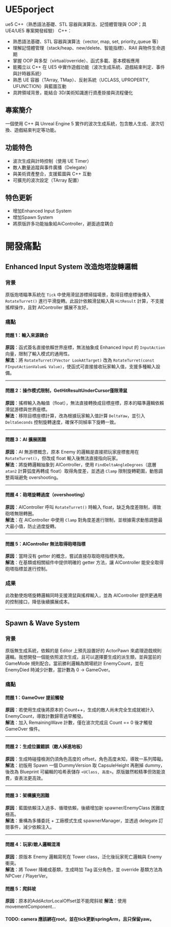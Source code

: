 # UE5porject
ue5
C++（熟悉語法基礎、STL 容器與演算法、記憶體管理與 OOP；具 UE4/UE5 專案開發經驗）
C++：
- 熟悉語法基礎、STL 容器與演算法（vector, map, set, priority_queue 等）
- 理解記憶體管理（stack/heap、new/delete、智能指標）、RAII 與物件生命週期
- 掌握 OOP 與多型（virtual/override）、函式多載、基本模板應用
- 能獨立以 C++ 在 UE5 中實作遊戲功能（波次生成系統、遊戲結束判定、事件與計時器系統）
- 熟悉 UE 容器（TArray, TMap）、反射系統（UCLASS, UPROPERTY, UFUNCTION）與藍圖互動
- 具跨領域背景，能結合 3D/美術知識進行資產掛接與流程優化




## 專案簡介
一個使用 C++ 與 Unreal Engine 5 實作的波次生成系統，包含敵人生成、波次切換、遊戲結束判定等功能。

## 功能特色
- 波次生成與計時控制（使用 UE Timer）
- 敵人數量追蹤與事件廣播（Delegate）
- 與美術資產整合，支援藍圖與 C++ 互動
- 可擴充的波次設定（TArray 配置）

## 特色更新
- 增加Enhanced Input System
- 增加Spawn System
- 將原版許多功能抽象給AiController，避面過度耦合


# 開發痛點

## Enhanced Input System 改造炮塔旋轉邏輯

### 背景
原版炮塔瞄準系統在 `Tick` 中使用滑鼠游標掃描場景，取得目標座標後傳入 `RotateTurret()` 進行平滑旋轉。此設計依賴滑鼠輸入與 `HitResult` 計算，不支援搖桿操作，且對 AIController 擴展不友好。

### 痛點

#### 問題 1：輸入來源耦合
**原因**：函式簽名直接依賴世界座標，無法抽象成 Enhanced Input 的 `InputAction` 向量，限制了輸入模式的通用性。  
**解法**：將 `RotateTurret(FVector LookAtTarget)` 改為 `RotateTurret(const FInputActionValue& Value)`，使函式可直接接收玩家輸入值，支援多種輸入設備。

---

#### 問題 2：操作模式限制，GetHitResultUnderCursor僅限滑鼠
**原因**：搖桿輸入為軸值（float），無法直接轉換成目標座標，原本的瞄準邏輯依賴滑鼠游標與世界座標。  
**解法**：移除目標座標計算，改為根據玩家輸入值計算 `DeltaYaw`，並引入 `DeltaSeconds` 控制旋轉速度，確保不同幀率下旋轉一致。

---

#### 問題 3：AI 擴展困難
**原因**：AI 無游標概念，原本 Enemy 的邏輯是直接把玩家座標套用在 `RotateTurret()`，但改成 float 輸入後無法直接指向玩家。  
**解法**：將旋轉邏輯抽象到 AIController，使用 `FindDeltaAngleDegrees`（底層 `atan2` 計算弧度再轉成 float）取得角度差，並透過 `Clamp` 限制旋轉範圍，動態調整兩端避免 overshooting。

---

#### 問題 4：砲塔旋轉過度（overshooting）
**原因**：AIController 呼叫 `RotateTurret()` 時輸入 float，缺乏角度差限制，導致砲塔無限轉圈。  
**解法**：在 AIController 中使用 `Clamp` 對角度差進行限制，並根據需求動態調整最大最小值，防止過度旋轉。

---

#### 問題 5：AIController 無法取得砲塔指標
**原因**：當時沒有 getter 的概念，嘗試直接存取砲塔指標失敗。  
**解法**：在基類或相關組件中提供明確的 getter 方法，讓 AIController 能安全取得砲塔指標並進行控制。

### 成果
此改動使炮塔旋轉邏輯同時支援滑鼠與搖桿輸入，並為 AIController 提供更通用的控制接口，降低後續擴展成本。

---

## Spawn & Wave System

### 背景
原版無生成系統，依賴的是 Editor 上預先設置好的 ActorPawn 來處理遊戲規則邏輯。我想開發一個能依照波次生成，且可以選擇要生成的派生類，並與當前的 GameMode 規則配合。當前勝利邏輯為開場統計 EnemyCount，並在 EnemyDied 時減少計數，當計數為 0 → GameOver。

### 痛點

#### 問題 1：GameOver 提前觸發
**原因**：若使用生成後將原本的 Count++，生成的敵人尚未完全生成就被計入 EnemyCount，導致計數歸零過早觸發。  
**解法**：加入 RemainingWave 計數，僅在波次完成且 Count == 0 後才觸發 GameOver 條件。

---

#### 問題 2：生成位置錯誤（敵人掉進地板）
**原因**：生成時碰撞檢測仍須角色高度的 offset，角色高度未知，導致一系列障礙。  
**解法**：初版用 Spawn 一個 DummyVersion 取 CapsuleHeight 再刪掉 dummy，後改為 Blueprint 可編輯的哈希表儲存 `<UClass, 高度>`。原版雖然較精準但效能浪費，查表法更高效。

---

#### 問題 3：架構擴充困難
**原因**：藍圖依賴注入過多、循環依賴，後續增加新 spawner/EnemyClass 困難度極高。  
**解法**：重構為多播委託 + 工廠模式生成 spawnerManager，並透過 delegate 訂閱事件，減少依賴注入。

---

#### 問題 4：玩家/敵人邏輯混淆
**原因**：原版本 Enemy 邏輯寫死在 Tower class，泛化後玩家死亡邏輯與 Enemy 衝突。  
**解法**：將 Tower 降維成基類，生成時加 Tag 區分角色，並 override 基類方法為 NPCver / PlayerVer。

#### 問題 5：爬斜坡
**原因**：原本的AddActorLocalOffset並不能爬斜坡
**解法**：使用movementComponent...

#### TODO: camera 應該綁在root，並在tick更新springArm，且只保留yaw。

